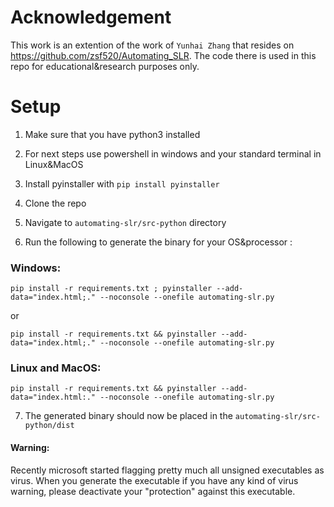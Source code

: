 # Acknowledgement 

This work is an extention of the work of `Yunhai Zhang` that resides on https://github.com/zsf520/Automating_SLR. The code there is used in this repo for educational&research purposes only. 

# Setup 

1. Make sure that you have python3 installed

2. For next steps use powershell in windows and your standard terminal in Linux&MacOS

3. Install pyinstaller with `pip install pyinstaller`

4. Clone the repo 

5. Navigate to `automating-slr/src-python` directory   

6. Run the following to generate the binary for your OS&processor :

### Windows:

```
pip install -r requirements.txt ; pyinstaller --add-data="index.html;." --noconsole --onefile automating-slr.py
```

or 

```
pip install -r requirements.txt && pyinstaller --add-data="index.html;." --noconsole --onefile automating-slr.py
```

### Linux and MacOS:

```
pip install -r requirements.txt && pyinstaller --add-data="index.html:." --noconsole --onefile automating-slr.py
```

7. The generated binary should now be placed in the `automating-slr/src-python/dist`  

#### Warning:
Recently microsoft started flagging pretty much all unsigned executables as virus. When you generate the executable if you have any kind of virus warning, please deactivate your "protection" against this executable.

